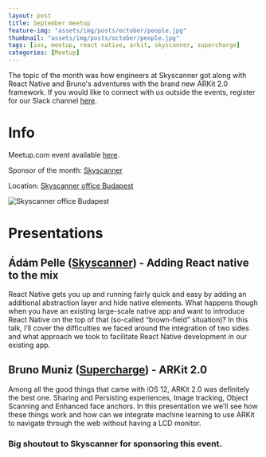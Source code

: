 ```yaml
---
layout: post
title: September meetup
feature-img: "assets/img/posts/october/people.jpg"
thumbnail: "assets/img/posts/october/people.jpg"
tags: [ios, meetup, react native, arkit, skyscanner, supercharge]
categories: [Meetup]
---
```


The topic of the month was how engineers at Skyscanner got along with React Native and Bruno's adventures with the brand new ARKit 2.0 framework. If you would like to connect with us outside the events, register for our Slack channel [here](https://docs.google.com/forms/d/e/1FAIpQLSer4nuTbTsRel6bUrgzKBYQAiGgN9yPZUWBJ6XH7CF6rFLXzA/viewform).

# Info

Meetup.com event available [here](https://www.meetup.com/NSBudapest/events/254771111/).

Sponsor of the month: [Skyscanner](https://www.skyscanner.net/jobs/offices/budapest/)

Location: [Skyscanner office Budapest](https://goo.gl/maps/5k96gWUPv6z)

![Skyscanner office Budapest](http://static1.architectforum.hu/files2012/n00/02/86/78/mg-2369.jpg)

# Presentations

## Ádám Pelle ([Skyscanner](https://www.skyscanner.net)) - Adding React native to the mix

React Native gets you up and running fairly quick and easy by adding an additional abstraction layer and hide native elements. What happens though when you have an existing large-scale native app and want to introduce React Native on the top of that (so-called “brown-field” situation)? In this talk, I’ll cover the difficulties we faced around the integration of two sides and what approach we took to facilitate React Native development in our existing app.

## Bruno Muniz ([Supercharge](https://supercharge.io)) - ARKit 2.0

Among all the good things that came with iOS 12, ARKit 2.0 was definitely the best one. Sharing and Persisting experiences, Image tracking, Object Scanning and Enhanced face anchors. In this presentation we we’ll see how these things work and how can we integrate machine learning to use ARKit to navigate through the web without having a LCD monitor.

### Big shoutout to Skyscanner for sponsoring this event.